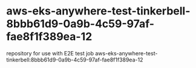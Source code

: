# aws-eks-anywhere-test-tinkerbell-8bbb61d9-0a9b-4c59-97af-fae8f1f389ea-12
repository for use with E2E test job aws-eks-anywhere-test-tinkerbell:8bbb61d9-0a9b-4c59-97af-fae8f1f389ea-12
